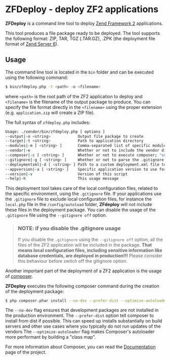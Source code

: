 ZFDeploy - deploy ZF2 applications
==================================

**ZFDeploy** is a command line tool to deploy [Zend Framework 2](http://framework.zend.com) applications.

This tool produces a file package ready to be deployed. The tool supports the following format:
ZIP, TAR, TGZ (.TAR.GZ), .ZPK (the deployment file format of [Zend Server 6](http://files.zend.com/help/Zend-Server/zend-server.htm#understanding_the_package_structure.htm)).

Usage
-----

The command line tool is located in the `bin` folder and can be executed using the following command:

```bash
$ bin/zfdeploy.php -t <path> -o <filename>
```

where `<path>` is the root path of the ZF2 application to deploy and `<filename>` is the
filename of the output package to produce. You can specify the file format directly in the `<filename>`
using the proper extension (e.g. `application.zip` will create a ZIP file).

The full syntax of `zfdeploy.php` includes:

```bash
Usage: ./vendor/bin/zfdeploy.php [ options ]
--output|-o <string>            Output file package to create
--target|-t <string>            Path to application directory
--modules|-m [ <string> ]       Comma-separated list of specific modules to deploy (all by default)
--vendor|-e                     Whether or not to include the vendor directory (disabled by default)
--composer|-c [ <string> ]      Whether or not to execute composer; "on" or "off" (on by default)
--gitignore|-g [ <string> ]     Whether or not to parse the .gitignore file to determine what files/folders to exclude; "on" or "off" (on by default)
--deploymentxml|-d [ <string> ] Path to a custom deployment.xml file to use for ZPK packages
--appversion|-a [ <string> ]    Specific application version to use for ZPK packages
--version|-v                    Version of this script
--help|-h                       This usage message
```

This deployment tool takes care of the local configuration files, related to the specific environment, using
the `.gitignore` file. If your applications use the `.gitignore` file to exclude local configuration files, for
instance the `local.php` file in the `/config/autoload` folder, **ZFdeploy** will not include these files
in the deployment package. You can disable the usage of the `.gitignore` file using the `--gitignore off` option.

> ### NOTE: if you disable the .gitignore usage
> 
> If you disable the `.gitignore` using the `--gitignore off` option, all the files of the ZF2 application will
> be included in the package. **That means local configuration files, including sensitive information like 
> database credentials, are deployed in production!!!** Please consider this behaviour before switch off the
> gitignore option.


Another important part of the deployment of a ZF2 application is the usage of [composer](https://getcomposer.org).

**ZFDeploy** executes the following composer command during the creation of the deployment package:

```bash 
$ php composer.phar install --no-dev --prefer-dist --optimize-autoloader 
```

The `--no-dev` flag ensures that development packages are not installed in the production environment.
The `--prefer-dist` option tell composer to install from dist if possible. This can speed up installs
substantially on build servers and other use cases where you typically do not run updates of the vendors
The `--optimize-autoloader` flag makes Composer's autoloader more performant by building a "class map".

For more information about Composer, you can read the [Documentation](https://getcomposer.org/doc/) page of the project.
